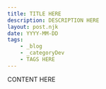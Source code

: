 ```yaml
---
title: TITLE HERE
description: DESCRIPTION HERE
layout: post.njk
date: YYYY-MM-DD
tags:
    - _blog
    - _categoryDev
    - TAGS HERE
---
```


CONTENT HERE

